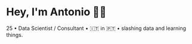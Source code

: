 # Hey, I'm Antonio ✌🏻

25 • Data Scientist / Consultant • 🇮🇹 in 🇵🇹 • slashing data and learning things.
